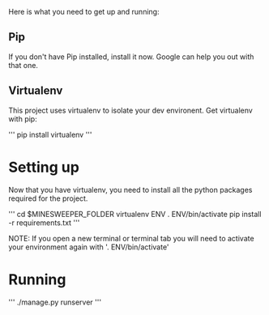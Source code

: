 Here is what you need to get up and running:

## Pip

If you don't have Pip installed, install it now. Google can help you out with that one.

## Virtualenv

This project uses virtualenv to isolate your dev environent. Get virtualenv with pip:

'''
pip install virtualenv
'''

# Setting up

Now that you have virtualenv, you need to install all the python packages required for the project.

'''
cd $MINESWEEPER_FOLDER
virtualenv ENV
. ENV/bin/activate
pip install -r requirements.txt
'''

NOTE: If you open a new terminal or terminal tab you will need to activate your environment again with '. ENV/bin/activate'

# Running

'''
./manage.py runserver
'''
